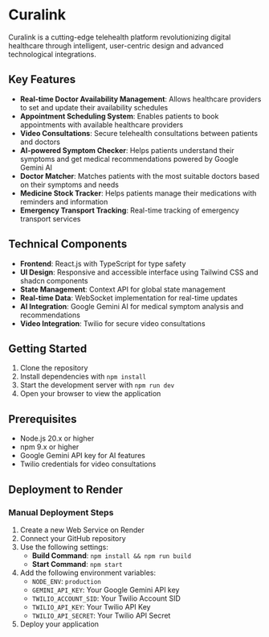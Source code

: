 # Curalink

Curalink is a cutting-edge telehealth platform revolutionizing digital healthcare through intelligent, user-centric design and advanced technological integrations.

## Key Features

- **Real-time Doctor Availability Management**: Allows healthcare providers to set and update their availability schedules
- **Appointment Scheduling System**: Enables patients to book appointments with available healthcare providers
- **Video Consultations**: Secure telehealth consultations between patients and doctors
- **AI-powered Symptom Checker**: Helps patients understand their symptoms and get medical recommendations powered by Google Gemini AI
- **Doctor Matcher**: Matches patients with the most suitable doctors based on their symptoms and needs
- **Medicine Stock Tracker**: Helps patients manage their medications with reminders and information
- **Emergency Transport Tracking**: Real-time tracking of emergency transport services

## Technical Components

- **Frontend**: React.js with TypeScript for type safety
- **UI Design**: Responsive and accessible interface using Tailwind CSS and shadcn components
- **State Management**: Context API for global state management
- **Real-time Data**: WebSocket implementation for real-time updates
- **AI Integration**: Google Gemini AI for medical symptom analysis and recommendations
- **Video Integration**: Twilio for secure video consultations

## Getting Started

1. Clone the repository
2. Install dependencies with `npm install`
3. Start the development server with `npm run dev`
4. Open your browser to view the application

## Prerequisites

- Node.js 20.x or higher
- npm 9.x or higher
- Google Gemini API key for AI features
- Twilio credentials for video consultations

## Deployment to Render

### Manual Deployment Steps

1. Create a new Web Service on Render
2. Connect your GitHub repository
3. Use the following settings:
   - **Build Command**: `npm install && npm run build`
   - **Start Command**: `npm start`
4. Add the following environment variables:
   - `NODE_ENV`: `production`
   - `GEMINI_API_KEY`: Your Google Gemini API key
   - `TWILIO_ACCOUNT_SID`: Your Twilio Account SID
   - `TWILIO_API_KEY`: Your Twilio API Key
   - `TWILIO_API_SECRET`: Your Twilio API Secret
5. Deploy your application